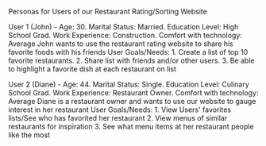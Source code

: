 Personas for Users of our Restaurant Rating/Sorting Website

User 1 (John) - Age: 30. Marital Status: Married. Education Level: High School Grad. Work Experience: Construction. Comfort with technology: Average
    John wants to use the restaurant rating website to share his favorite foods with his friends
                User Goals/Needs: 
                1. Create a list of top 10 favorite restaurants. 
                2. Share list with friends and/or other users. 
                3. Be able to highlight a favorite dish at each restaurant on list
                
User 2 (Diane) - Age: 44. Marital Status: Single. Education Level: Culinary School Grad. Work Experience: Restaurant Owner. Comfort with technology: Average
        Diane is a restaurant owner and wants to use our website to gauge interest in her restaurant
                User Goals/Needs:
                1. View Users' favorites lists/See who has favorited her restaurant
                2. View menus of similar restaurants for inspiration
                3. See what menu items at her restaurant people like the most
